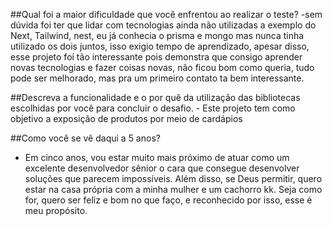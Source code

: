 ##Qual foi a maior dificuldade que você enfrentou ao realizar o teste?
    -sem dúvida foi ter que lidar com tecnologias ainda não utilizadas a exemplo do Next, Tailwind, nest, eu já conhecia o prisma e mongo mas nunca tinha utilizado os dois juntos,  isso exigio tempo de aprendizado, apesar disso, esse projeto foi tão interessante pois demonstra que consigo aprender novas tecnologias e fazer coisas novas, não ficou bom como queria, tudo pode ser melhorado, mas pra um primeiro contato ta bem interessante.

##Descreva a funcionalidade e o por quê da utilização das bibliotecas escolhidas por você para concluir o desafio.
    - Este projeto tem como objetivo a exposição de produtos por meio de cardápios

##Como você se vê daqui a 5 anos?
- Em cinco anos, vou estar muito mais próximo de atuar como um excelente desenvolvedor sênior o cara que consegue desenvolver soluções que parecem impossíveis. Além disso, se Deus permitir, quero estar na casa própria com a minha mulher e um cachorro kk. Seja como for, quero ser feliz e bom no que faço, e reconhecido por isso, esse é meu propósito.